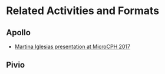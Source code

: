 # Related Activities and Formats

## Apollo

* [Martina Iglesias presentation at MicroCPH 2017](https://microcph.dk/media/1024/conference-microcph-2017.pdf)

## Pivio
